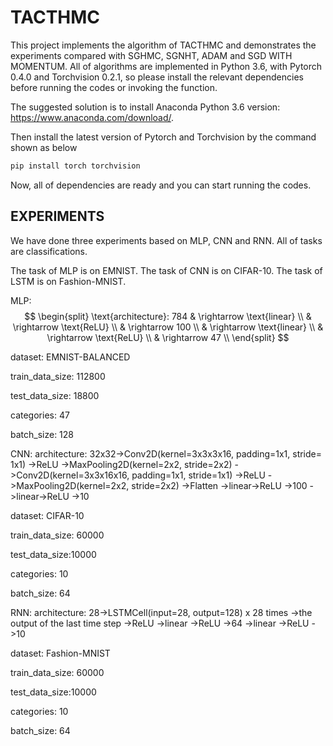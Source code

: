 # TACTHMC

This project implements the algorithm of TACTHMC and demonstrates the experiments compared with SGHMC, SGNHT, ADAM and SGD WITH MOMENTUM. All of algorithms are implemented in Python 3.6, with Pytorch 0.4.0 and Torchvision 0.2.1, so please install the relevant dependencies before running the codes or invoking the function.

The suggested solution is to install Anaconda Python 3.6 version: https://www.anaconda.com/download/.

Then install the latest version of Pytorch and Torchvision by the command shown as below
```bash
pip install torch torchvision
```

Now, all of dependencies are ready and you can start running the codes.

## EXPERIMENTS

We have done three experiments based on MLP, CNN and RNN. All of tasks are classifications.

The task of MLP is on EMNIST. The task of CNN is on CIFAR-10. The task of LSTM is on Fashion-MNIST.

MLP:
$$
\begin{split}
\text{architecture}: 784 & \rightarrow \text{linear} \\
& \rightarrow \text{ReLU} \\
& \rightarrow 100 \\
& \rightarrow \text{linear} \\             
& \rightarrow \text{ReLU} \\           
& \rightarrow 47 \\
\end{split}
$$

              
dataset: EMNIST-BALANCED

train_data_size: 112800

test_data_size: 18800

categories: 47

batch_size: 128


CNN:
architecture: 32x32->Conv2D(kernel=3x3x3x16, padding=1x1, stride= 1x1)
              ->ReLU
              ->MaxPooling2D(kernel=2x2, stride=2x2)
              ->Conv2D(kernel=3x3x16x16, padding=1x1, stride=1x1)
              ->ReLU
              ->MaxPooling2D(kernel=2x2, stride=2x2)
              ->Flatten
              ->linear->ReLU
              ->100
              ->linear->ReLU
              ->10
              
dataset: CIFAR-10

train_data_size: 60000

test_data_size:10000

categories: 10

batch_size: 64


RNN:
architecture: 28->LSTMCell(input=28, output=128) x 28 times
              ->the output of the last time step
              ->ReLU
              ->linear
              ->ReLU
              ->64
              ->linear
              ->ReLU
              ->10
              
dataset: Fashion-MNIST

train_data_size: 60000

test_data_size:10000

categories: 10

batch_size: 64
